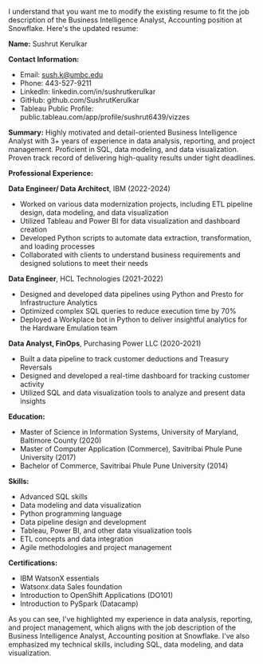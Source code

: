 I understand that you want me to modify the existing resume to fit the job description of the Business Intelligence Analyst, Accounting position at Snowflake. Here's the updated resume:

**Name:** Sushrut Kerulkar

**Contact Information:**

* Email: [sush.k@umbc.edu](mailto:sush.k@umbc.edu)
* Phone: 443-527-9211
* LinkedIn: linkedin.com/in/sushrutkerulkar
* GitHub: github.com/SushrutKerulkar
* Tableau Public Profile: public.tableau.com/app/profile/sushrut6439/vizzes

**Summary:**
Highly motivated and detail-oriented Business Intelligence Analyst with 3+ years of experience in data analysis, reporting, and project management. Proficient in SQL, data modeling, and data visualization. Proven track record of delivering high-quality results under tight deadlines.

**Professional Experience:**

**Data Engineer/ Data Architect**, IBM (2022-2024)

* Worked on various data modernization projects, including ETL pipeline design, data modeling, and data visualization
* Utilized Tableau and Power BI for data visualization and dashboard creation
* Developed Python scripts to automate data extraction, transformation, and loading processes
* Collaborated with clients to understand business requirements and designed solutions to meet their needs

**Data Engineer**, HCL Technologies (2021-2022)

* Designed and developed data pipelines using Python and Presto for Infrastructure Analytics
* Optimized complex SQL queries to reduce execution time by 70%
* Deployed a Workplace bot in Python to deliver insightful analytics for the Hardware Emulation team

**Data Analyst, FinOps**, Purchasing Power LLC (2020-2021)

* Built a data pipeline to track customer deductions and Treasury Reversals
* Designed and developed a real-time dashboard for tracking customer activity
* Utilized SQL and data visualization tools to analyze and present data insights

**Education:**

* Master of Science in Information Systems, University of Maryland, Baltimore County (2020)
* Master of Computer Application (Commerce), Savitribai Phule Pune University (2017)
* Bachelor of Commerce, Savitribai Phule Pune University (2014)

**Skills:**

* Advanced SQL skills
* Data modeling and data visualization
* Python programming language
* Data pipeline design and development
* Tableau, Power BI, and other data visualization tools
* ETL concepts and data integration
* Agile methodologies and project management

**Certifications:**

* IBM WatsonX essentials
* Watsonx.data Sales foundation
* Introduction to OpenShift Applications (DO101)
* Introduction to PySpark (Datacamp)

As you can see, I've highlighted my experience in data analysis, reporting, and project management, which aligns with the job description of the Business Intelligence Analyst, Accounting position at Snowflake. I've also emphasized my technical skills, including SQL, data modeling, and data visualization.